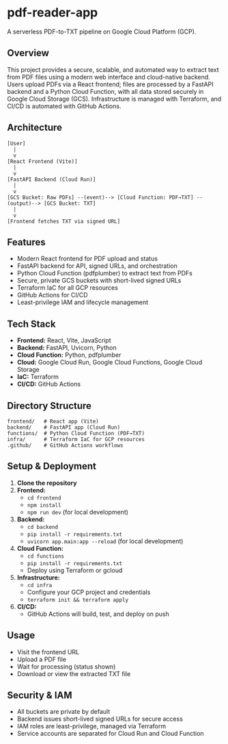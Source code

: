 # pdf-reader-app

A serverless PDF-to-TXT pipeline on Google Cloud Platform (GCP).

## Overview
This project provides a secure, scalable, and automated way to extract text from PDF files using a modern web interface and cloud-native backend. Users upload PDFs via a React frontend; files are processed by a FastAPI backend and a Python Cloud Function, with all data stored securely in Google Cloud Storage (GCS). Infrastructure is managed with Terraform, and CI/CD is automated with GitHub Actions.

## Architecture
```
[User]
  |
  v
[React Frontend (Vite)]
  |
  v
[FastAPI Backend (Cloud Run)]
  |
  v
[GCS Bucket: Raw PDFs] --(event)--> [Cloud Function: PDF→TXT] --(output)--> [GCS Bucket: TXT]
  |
  v
[Frontend fetches TXT via signed URL]
```

## Features
- Modern React frontend for PDF upload and status
- FastAPI backend for API, signed URLs, and orchestration
- Python Cloud Function (pdfplumber) to extract text from PDFs
- Secure, private GCS buckets with short-lived signed URLs
- Terraform IaC for all GCP resources
- GitHub Actions for CI/CD
- Least-privilege IAM and lifecycle management

## Tech Stack
- **Frontend:** React, Vite, JavaScript
- **Backend:** FastAPI, Uvicorn, Python
- **Cloud Function:** Python, pdfplumber
- **Cloud:** Google Cloud Run, Google Cloud Functions, Google Cloud Storage
- **IaC:** Terraform
- **CI/CD:** GitHub Actions

## Directory Structure
```
frontend/   # React app (Vite)
backend/    # FastAPI app (Cloud Run)
functions/  # Python Cloud Function (PDF→TXT)
infra/      # Terraform IaC for GCP resources
.github/    # GitHub Actions workflows
```

## Setup & Deployment
1. **Clone the repository**
2. **Frontend:**
   - `cd frontend`
   - `npm install`
   - `npm run dev` (for local development)
3. **Backend:**
   - `cd backend`
   - `pip install -r requirements.txt`
   - `uvicorn app.main:app --reload` (for local development)
4. **Cloud Function:**
   - `cd functions`
   - `pip install -r requirements.txt`
   - Deploy using Terraform or gcloud
5. **Infrastructure:**
   - `cd infra`
   - Configure your GCP project and credentials
   - `terraform init && terraform apply`
6. **CI/CD:**
   - GitHub Actions will build, test, and deploy on push

## Usage
- Visit the frontend URL
- Upload a PDF file
- Wait for processing (status shown)
- Download or view the extracted TXT file

## Security & IAM
- All buckets are private by default
- Backend issues short-lived signed URLs for secure access
- IAM roles are least-privilege, managed via Terraform
- Service accounts are separated for Cloud Run and Cloud Function
